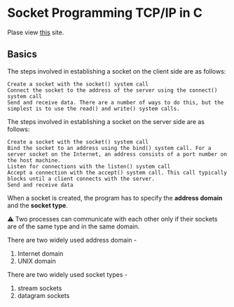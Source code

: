 # Socket Programming TCP/IP in C

Plase view [this](http://www.cs.rpi.edu/~moorthy/Courses/os98/Pgms/socket.html) site.

## Basics

The steps involved in establishing a socket on the client side are as follows:

    Create a socket with the socket() system call
    Connect the socket to the address of the server using the connect() system call
    Send and receive data. There are a number of ways to do this, but the simplest is to use the read() and write() system calls. 

The steps involved in establishing a socket on the server side are as follows:

    Create a socket with the socket() system call
    Bind the socket to an address using the bind() system call. For a server socket on the Internet, an address consists of a port number on the host machine.
    Listen for connections with the listen() system call
    Accept a connection with the accept() system call. This call typically blocks until a client connects with the server.
    Send and receive data 

When a socket is created, the program has to specify the **address domain** and the **socket type**. 

:warning: Two processes can communicate with each other only if their sockets are of the same type and in the same domain.

There are two widely used address domain -

1. Internet domain
1. UNIX domain

There are two widely used socket types - 

1. stream sockets
1. datagram sockets